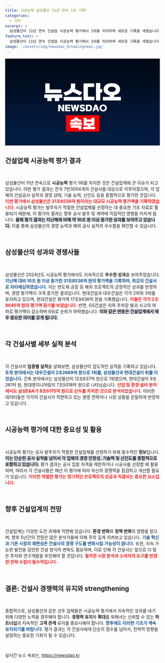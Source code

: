 ```yaml
---
title: 시공능력 삼성물산 11년 연속 1위 기록!
categories:
  - 기타
excerpt: >
  삼성물산이 11년 연속 건설업 시공능력 평가에서 1위를 차지하며 새로운 기록을 세웠습니다. 평가액은 31조8536억 원으로 지난해보다 10조 원 이상 증가, 대우건설과 현대건설이 뒤를 이었습니다. 업계 변화와 순위 변동이 궁금하다면 클릭해보세요!
feature_text: >
  삼성물산이 11년 연속 건설업 시공능력 평가에서 1위를 차지하며 새로운 기록을 세웠습니다. 평가액은 31조8536억 원으로 지난해보다 10조 원 이상 증가, 대우건설과 현대건설이 뒤를 이었습니다. 업계 변화와 순위 변동이 궁금하다면 클릭해보세요!
image: '/assets/img/newsdao_breakingnews.jpg'
---
```


<p><img src="/assets/img/newsdao_breakingnews.jpg" alt="firstkoreanews 속보" /></p>

<h2 data-ke-size="size26">건설업체 시공능력 평가 결과</h2>

<p data-ke-size="size16">&nbsp;</p>

<p>삼성물산이 11년 연속으로 <b>시공능력</b> 평가 1위를 차지한 것은 건설업계에 큰 이슈가 되고 있습니다. 이번 평가 결과는 전국 7만3004개의 건설사를 대상으로 이루어졌으며, 각 업체의 건설공사 실적과 경영 상태, 기술 능력, 신인도 등을 종합적으로 평가한 것입니다. <b><span style="color: #ee2323;">이번 평가에서 삼성물산은 31조8536억 원이라는 대규모 시공능력 평가액을 기록하였습니다.</span></b> 시공능력 평가는 발주자가 적절한 건설업체를 선정하는 데 중요한 기초 자료로 활용되기 때문에, 이 평가의 결과는 향후 공사 발주 및 계약에 직접적인 영향을 미치게 됩니다. <b><span style="background-color: #21538527;">올해 평가 결과는 지난해에 비해 약 10조 원 이상 증가한 성과를 보여주고 있습니다.</span></b> 이를 통해 삼성물산의 경영 능력과 해외 공사 실적의 우수함을 확인할 수 있습니다. </p>

<p data-ke-size="size16">&nbsp;</p>

<h2 data-ke-size="size26">삼성물산의 성과와 경쟁사들</h2>

<p data-ke-size="size16">&nbsp;</p>

<p>삼성물산은 2024년도 시공능력 평가에서도 지속적으로 <b>우수한 성과</b>를 보여주었습니다. <b><span style="color: #1a5490;">지난해 대비 10조 원 이상 증가한 31조8536억 원의 평가액을 기록하며, 최강의 건설사로 자리매김하였습니다.</span></b> 이는 반도체 공장 등 해외 프로젝트의 긍정적인 성과를 반영하며, 경영 평가액이 크게 증가한 결과입니다. 현대건설과 대우건설은 각각 2위와 3위를 유지하고 있으며, 현대건설은 평가액 17조9436억 원을 기록했습니다. <b><span style="color: #ee2323;">이들은 각각 2조9645억 원의 평가액 증가를 보였습니다.</span></b> 반면, GS건설은 지하 주차장 붕괴 사고의 여파로 평가액이 감소하며 6위로 순위가 하락했습니다. <b><span style="background-color: #21538527;">이와 같은 변동은 건설업계에서 매우 중요한 의미를 갖게 됩니다.</span></b> </p>

<p data-ke-size="size16">&nbsp;</p>

<h2 data-ke-size="size26">각 건설사별 세부 실적 분석</h2>

<p data-ke-size="size16">&nbsp;</p>

<p>각 건설사의 <b>업종별 실적</b>을 살펴보면, 삼성물산이 압도적인 실적을 기록하고 있습니다. <b><span style="color: #1a5490;">토목 분야에서는 대우건설이 2조2689억 원으로 1위를, 삼성물산과 현대건설이 뒤를 이었습니다.</span></b> 건축 분야에서는 삼성물산이 12조637억 원으로 1위였으며, 현대건설이 9조261억 원, 현대엔지니어링이 7조5018억 원으로 나타났습니다. <b><span style="color: #ee2323;">산업 및 환경 설비 분야에서도 삼성E&amp;A가 8조6175억 원으로 선두를 차지한 것으로 분석되었습니다.</span></b> 이러한 데이터들은 각각의 건설사가 직면하고 있는 경영 전략이나 시장 상황을 은밀하게 반영하고 있습니다. </p>

<p data-ke-size="size16">&nbsp;</p>

<h2 data-ke-size="size26">시공능력 평가에 대한 중요성 및 활용</h2>

<p data-ke-size="size16">&nbsp;</p>

<p>시공능력 평가는 공사 발주자가 적절한 건설업체를 선정하기 위해 필수적인 <b>정보</b>입니다. <b><span style="background-color: #21538527;">이는 단순한 공사 실적을 넘어서 각 업체의 경영 안정성, 기술력 및 신인도를 종합적으로 포함하고 있습니다.</span></b> 평가 결과는 공사 입찰 자격을 제한하거나 시공사를 선정할 때 활용되며, 따라서 각 건설사들은 매년 이 평가에 따라 자신의 경쟁력을 점검하고 개선할 필요가 있습니다. <b><span style="color: #ee2323;">이러한 적절한 평가는 장기적인 프로젝트의 성공과 직결되는 중요한 요소입니다.</span></b></p>

<p data-ke-size="size16">&nbsp;</p>

<h2 data-ke-size="size26">향후 건설업계의 전망</h2>

<p data-ke-size="size16">&nbsp;</p>

<p>건설업계는 다양한 도전 과제에 직면해 있습니다. <b>환경 변화</b>와 <b>정책 변화</b>의 영향을 받으며, 향후 5년간의 전망은 많은 분석가들에 의해 주의 깊게 지켜보고 있습니다. <b><span style="color: #1a5490;">기술 혁신과 기존 시장의 재편성은 건설사의 경쟁 구도를 변화시킬 가능성이 큽니다.</span></b> 또한, 지속 가능한 발전을 감안한 건설 방식의 변화도 필요하며, 이로 인해 각 건설사는 앞으로 더 많은 투자와 연구개발을 추진해야 할 것입니다. <b><span style="color: #ee2323;">철저한 시장 분석과 소비자의 요구를 반영한 전략 수립이 필수적입니다.</span></b></p>

<p data-ke-size="size16">&nbsp;</p>

<h2 data-ke-size="size26">결론: 건설사 경쟁력의 유지와 strengthening</h2>

<p data-ke-size="size16">&nbsp;</p>

<p>종합적으로, 삼성물산과 같은 선두 업체들은 시공능력 평가에서 지속적인 성과를 내기 위해 다양한 노력을 경주해야 합니다. <b>경쟁력 유지</b>와 <b>확대</b>를 위해서는 신뢰할 수 있는 <b>파트너십</b>과 지속적인 <b>고객 관계</b> 유지를 중요시해야 합니다. <b><span style="color: #1a5490;">향후에도 이러한 기조가 계속 유지되기를 바랍니다.</span></b> 평가 결과는 각 건설사에게 단순히 점수를 넘어서, 전략적 방향을 설정하는 중요한 기회가 될 수 있습니다. </p>

<p data-ke-size="size16">&nbsp;</p>
실시간 뉴스 속보는, <a href="https://newsdao.kr" rel="dofollow">https://newsdao.kr</a>


